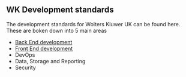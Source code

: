 ## WK Development standards

The development standards for Wolters Kluwer UK can be found here.  These are boken down into 5 main areas

* [Back End development](back-end-development.md)
* [Front End development](front-end-development.md)
* DevOps
* Data,  Storage and Reporting
* Security
